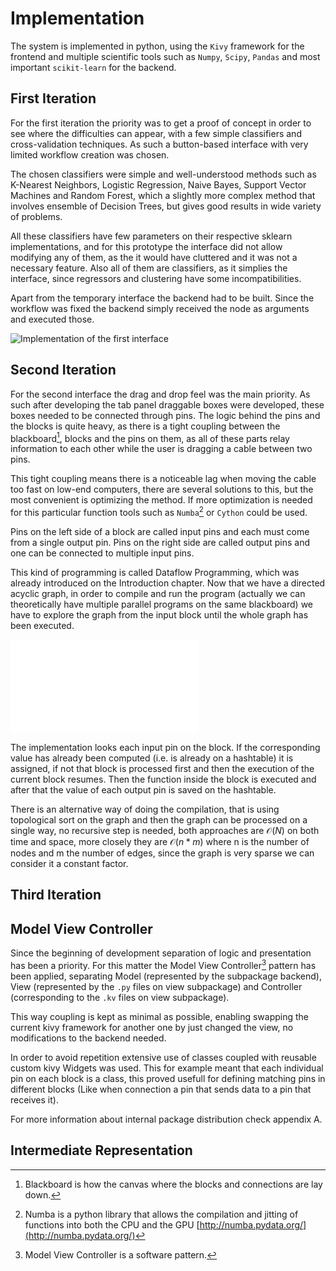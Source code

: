 Implementation
==============

The system is implemented in python, using the `Kivy` framework for the
frontend and multiple scientific tools such as `Numpy`, `Scipy`, `Pandas` and
most important `scikit-learn` for the backend.


First Iteration
---------------
For the first iteration the priority was to get a proof of concept in order to
see where the difficulties can appear, with a few simple classifiers and
cross-validation techniques. As such a button-based interface with very limited
workflow creation was chosen.

The chosen classifiers were simple and well-understood methods such as K-Nearest
Neighbors, Logistic Regression, Naive Bayes, Support Vector Machines and Random
Forest, which a slightly more complex method that involves ensemble of Decision
Trees, but gives good results in wide variety of problems.

All these classifiers have few parameters on their respective sklearn
implementations, and for this prototype the interface did not allow modifying
any of them, as the it would have cluttered and it was not a necessary feature.
Also all of them are classifiers, as it simplies the interface, since
regressors and clustering have some incompatibilities.

Apart from the temporary interface the backend had to be built. Since the
workflow was fixed the backend simply received the node as arguments and
executed those.
<!-- First backend algorithm? -->

![Implementation of the first interface](images/interface.png)


Second Iteration
----------------
For the second interface the drag and drop feel was the main priority.
As such after developing the tab panel draggable boxes were developed, these
boxes needed to be connected through pins.
The logic behind the pins and the blocks is quite heavy, as there is a tight
coupling between the blackboard[^blackboard], blocks and the pins on them, as
all of these parts relay information to each other while the user is
dragging a cable between two pins.

This tight coupling means there is a noticeable lag when moving the cable too
fast on low-end computers, there are several solutions to this, but the most
convenient is optimizing the method. If more optimization is needed for this
particular function tools such as `Numba`[^Numba] or `Cython` could be used.

Pins on the left side of a block are called input pins and each must come from
a single output pin. Pins on the right side are called output pins and one can
be connected to multiple input pins.

This kind of programming is called Dataflow Programming, which was already
introduced on the Introduction chapter. Now that we have a directed acyclic
graph, in order to compile and run the program (actually we can theoretically
have multiple parallel programs on the same blackboard) we have to
explore the graph from the input block until the whole graph has been executed.

![Graph Execution algorithm](images/graph_execution.pdf)

The implementation looks each input pin on the block. If the corresponding
value has already been computed (i.e. is already on a hashtable) it is assigned,
if not that block is processed first and then the execution of the current
block resumes. Then the function inside the block is executed and after that
the value of each output pin is saved on the hashtable.

There is an alternative way of doing the compilation, that is using topological
sort on the graph and then the graph can be processed on a single way, no
recursive step is needed, both approaches are $\mathcal{O}(N)$ on both time and
space, more closely they are $\mathcal{O}(n*m)$ where n is the number of nodes
and m the number of edges, since the graph is very sparse we can consider it
a constant factor.

<!-- Appendix on compilation? -->


Third Iteration
---------------


Model View Controller
---------------------
Since the beginning of development separation of logic and presentation has
been a priority. For this matter the Model View Controller[^MVC] pattern has
been applied, separating Model (represented by the subpackage backend), View
(represented by the `.py` files on view subpackage) and Controller
(corresponding to the `.kv` files on view subpackage).

This way coupling is kept as minimal as possible, enabling swapping
the current kivy framework for another one by just changed the view, no
modifications to the backend needed.

In order to avoid repetition extensive use of classes coupled with reusable
custom kivy Widgets was used. This for example meant that each individual pin
on each block is a class, this proved usefull for defining matching pins in
different blocks (Like when connection a pin that sends data to a pin that
receives it).

For more information about internal package distribution check appendix A.


Intermediate Representation
---------------------------
<!-- Talk about language intermediate representation -->

[^blackboard]: Blackboard is how the canvas where the blocks and connections
    are lay down.
[^MVC]: Model View Controller is a software pattern.
[^Numba]: Numba is a python library that allows the compilation and jitting of
    functions into both the CPU and the GPU
    [http://numba.pydata.org/](http://numba.pydata.org/)
